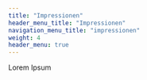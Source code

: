 ```yaml
---
title: "Impressionen"
header_menu_title: "Impressionen"
navigation_menu_title: "impressionen"
weight: 4
header_menu: true
---
```




Lorem Ipsum
